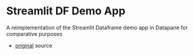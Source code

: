 # Streamlit DF Demo App

A reimplementation of the Streamlit Dataframe demo app in Datapane for comparative purposes

- [original](https://github.com/streamlit/streamlit/blob/87bb89a3b3ac77a5fd7d95c7dbc76335f01e23c1/lib/streamlit/hello/pages/3_DataFrame_Demo.py) source

